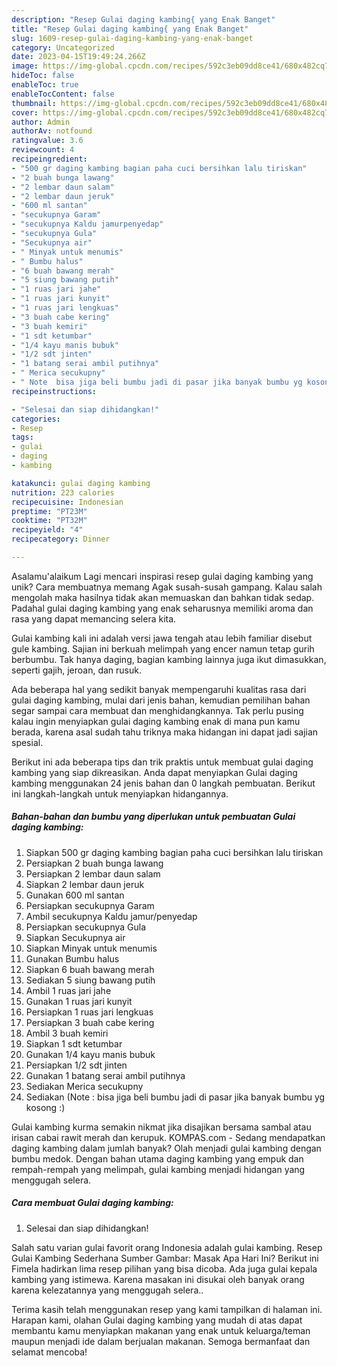 ```yaml
---
description: "Resep Gulai daging kambing{ yang Enak Banget"
title: "Resep Gulai daging kambing{ yang Enak Banget"
slug: 1609-resep-gulai-daging-kambing-yang-enak-banget
category: Uncategorized
date: 2023-04-15T19:49:24.266Z
image: https://img-global.cpcdn.com/recipes/592c3eb09dd8ce41/680x482cq70/gulai-daging-kambing-foto-resep-utama.jpg
hideToc: false
enableToc: true
enableTocContent: false
thumbnail: https://img-global.cpcdn.com/recipes/592c3eb09dd8ce41/680x482cq70/gulai-daging-kambing-foto-resep-utama.jpg
cover: https://img-global.cpcdn.com/recipes/592c3eb09dd8ce41/680x482cq70/gulai-daging-kambing-foto-resep-utama.jpg
author: Admin
authorAv: notfound
ratingvalue: 3.6
reviewcount: 4
recipeingredient:
- "500 gr daging kambing bagian paha cuci bersihkan lalu tiriskan"
- "2 buah bunga lawang"
- "2 lembar daun salam"
- "2 lembar daun jeruk"
- "600 ml santan"
- "secukupnya Garam"
- "secukupnya Kaldu jamurpenyedap"
- "secukupnya Gula"
- "Secukupnya air"
- " Minyak untuk menumis"
- " Bumbu halus"
- "6 buah bawang merah"
- "5 siung bawang putih"
- "1 ruas jari jahe"
- "1 ruas jari kunyit"
- "1 ruas jari lengkuas"
- "3 buah cabe kering"
- "3 buah kemiri"
- "1 sdt ketumbar"
- "1/4 kayu manis bubuk"
- "1/2 sdt jinten"
- "1 batang serai ambil putihnya"
- " Merica secukupny"
- " Note  bisa jiga beli bumbu jadi di pasar jika banyak bumbu yg kosong "
recipeinstructions:

- "Selesai dan siap dihidangkan!"
categories:
- Resep
tags:
- gulai
- daging
- kambing

katakunci: gulai daging kambing 
nutrition: 223 calories
recipecuisine: Indonesian
preptime: "PT23M"
cooktime: "PT32M"
recipeyield: "4"
recipecategory: Dinner

---
```



Asalamu'alaikum Lagi mencari inspirasi resep gulai daging kambing yang unik? Cara membuatnya memang Agak susah-susah gampang. Kalau salah mengolah maka hasilnya tidak akan memuaskan dan bahkan tidak sedap. Padahal gulai daging kambing yang enak seharusnya memiliki aroma dan rasa yang dapat memancing selera kita.


Gulai kambing kali ini adalah versi jawa tengah atau lebih familiar disebut gule kambing. Sajian ini berkuah melimpah yang encer namun tetap gurih berbumbu. Tak hanya daging, bagian kambing lainnya juga ikut dimasukkan, seperti gajih, jeroan, dan rusuk.

Ada beberapa hal yang sedikit banyak mempengaruhi kualitas rasa dari gulai daging kambing, mulai dari jenis bahan, kemudian pemilihan bahan segar sampai cara membuat dan menghidangkannya. Tak perlu pusing kalau ingin menyiapkan gulai daging kambing enak di mana pun kamu berada, karena asal sudah tahu triknya maka hidangan ini dapat jadi sajian spesial.


Berikut ini ada beberapa tips dan trik praktis untuk membuat gulai daging kambing yang siap dikreasikan. Anda dapat menyiapkan Gulai daging kambing menggunakan 24 jenis bahan dan 0 langkah pembuatan. Berikut ini langkah-langkah untuk menyiapkan hidangannya.

<!--inarticleads1-->

##### Bahan-bahan dan bumbu yang diperlukan untuk pembuatan Gulai daging kambing:

1. Siapkan 500 gr daging kambing bagian paha cuci bersihkan lalu tiriskan
1. Persiapkan 2 buah bunga lawang
1. Persiapkan 2 lembar daun salam
1. Siapkan 2 lembar daun jeruk
1. Gunakan 600 ml santan
1. Persiapkan secukupnya Garam
1. Ambil secukupnya Kaldu jamur/penyedap
1. Persiapkan secukupnya Gula
1. Siapkan Secukupnya air
1. Siapkan  Minyak untuk menumis
1. Gunakan  Bumbu halus
1. Siapkan 6 buah bawang merah
1. Sediakan 5 siung bawang putih
1. Ambil 1 ruas jari jahe
1. Gunakan 1 ruas jari kunyit
1. Persiapkan 1 ruas jari lengkuas
1. Persiapkan 3 buah cabe kering
1. Ambil 3 buah kemiri
1. Siapkan 1 sdt ketumbar
1. Gunakan 1/4 kayu manis bubuk
1. Persiapkan 1/2 sdt jinten
1. Gunakan 1 batang serai ambil putihnya
1. Sediakan  Merica secukupny
1. Sediakan  (Note : bisa jiga beli bumbu jadi di pasar jika banyak bumbu yg kosong :)


Gulai kambing kurma semakin nikmat jika disajikan bersama sambal atau irisan cabai rawit merah dan kerupuk. KOMPAS.com - Sedang mendapatkan daging kambing dalam jumlah banyak? Olah menjadi gulai kambing dengan bumbu medok. Dengan bahan utama daging kambing yang empuk dan rempah-rempah yang melimpah, gulai kambing menjadi hidangan yang menggugah selera. 

<!--inarticleads2-->

##### Cara membuat Gulai daging kambing:


1. Selesai dan siap dihidangkan!

Salah satu varian gulai favorit orang Indonesia adalah gulai kambing. Resep Gulai Kambing Sederhana Sumber Gambar: Masak Apa Hari Ini? Berikut ini Fimela hadirkan lima resep pilihan yang bisa dicoba. Ada juga gulai kepala kambing yang istimewa. Karena masakan ini disukai oleh banyak orang karena kelezatannya yang menggugah selera.. 

Terima kasih telah menggunakan resep yang kami tampilkan di halaman ini. Harapan kami, olahan Gulai daging kambing yang mudah di atas dapat membantu kamu menyiapkan makanan yang enak untuk keluarga/teman maupun menjadi ide dalam berjualan makanan. Semoga bermanfaat dan selamat mencoba!
